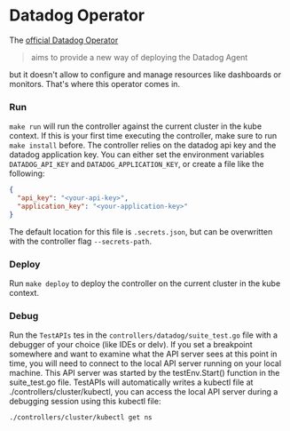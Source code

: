 # Datadog Operator

The [official Datadog Operator](https://github.com/DataDog/datadog-operator)

> aims to provide a new way of deploying the Datadog Agent

but it doesn't allow to configure and manage resources like dashboards or monitors. That's where this
operator comes in.

### Run

`make run` will run the controller against the current cluster in the kube context. If this is your first time executing
the controller, make sure to run `make install` before.
The controller relies on the datadog api key and the datadog application key. You can either set the environment
variables `DATADOG_API_KEY` and `DATADOG_APPLICATION_KEY`, or create a file like the following:

```json
{
  "api_key": "<your-api-key>",
  "application_key": "<your-application-key>"
}
```

The default location for this file is `.secrets.json`, but can be overwritten with the controller flag `--secrets-path`.

### Deploy

Run `make deploy` to deploy the controller on the current cluster in the kube context.

### Debug

Run the `TestAPIs` tes in the `controllers/datadog/suite_test.go` file with a debugger of 
your choice (like IDEs or delv).
If you set a breakpoint somewhere and want to examine what the API server sees at this point in time, 
you will need to connect to the local API server running on your local machine. 
This API server was started by the testEnv.Start() function in the suite_test.go file. TestAPIs 
will automatically writes a kubectl file at ./controllers/cluster/kubectl, you can access the local 
API server during a debugging session using this kubectl file:

```
./controllers/cluster/kubectl get ns
```
